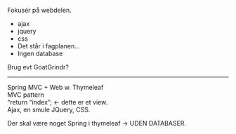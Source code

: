 Fokusér på webdelen.
- ajax
- jquery
- css
- Det står i fagplanen...
- Ingen database

Brug evt GoatGrindr?

---

Spring MVC + Web w. Thymeleaf\
MVC pattern\
“return “index”; <- dette er et view.\
Ajax, en smule JQuery, CSS.

Der skal være noget Spring i thymeleaf -> UDEN DATABASER.
